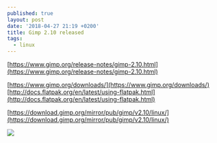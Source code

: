 ```yaml
---
published: true
layout: post
date: '2018-04-27 21:19 +0200'
title: Gimp 2.10 released
tags:
  - linux
---
```

[https://www.gimp.org/release-notes/gimp-2.10.html](https://www.gimp.org/release-notes/gimp-2.10.html)

[https://www.gimp.org/downloads/](https://www.gimp.org/downloads/)  
[http://docs.flatpak.org/en/latest/using-flatpak.html](http://docs.flatpak.org/en/latest/using-flatpak.html)

[https://download.gimp.org/mirror/pub/gimp/v2.10/linux/](https://download.gimp.org/mirror/pub/gimp/v2.10/linux/)

![](https://www.gimp.org/images/frontpage/wilber-big.png)
